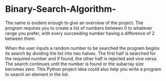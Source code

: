 # Binary-Search-Algorithm-
The name is evident enough to give an overview of the project. The program requires you to create a list of numbers between 0 to whatever range you prefer, with every succeeding number having a difference of 2 between them. 

When the user inputs a random number to be searched the program begins its search by dividing the list into two halves. The first half is searched for the required number and if found, the other half is rejected and vice versa. The search continues until the number is found or the subarray size becomes zero. This Python project idea could also help you write a program to search an element in the list. 
